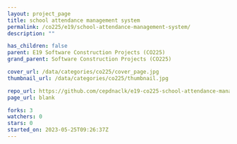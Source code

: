 ```yaml
---
layout: project_page
title: school attendance management system
permalink: /co225/e19/school-attendance-management-system/
description: ""

has_children: false
parent: E19 Software Construction Projects (CO225)
grand_parent: Software Construction Projects (CO225)

cover_url: /data/categories/co225/cover_page.jpg
thumbnail_url: /data/categories/co225/thumbnail.jpg

repo_url: https://github.com/cepdnaclk/e19-co225-school-attendance-management-system
page_url: blank

forks: 3
watchers: 0
stars: 0
started_on: 2023-05-25T09:26:37Z
---
```



